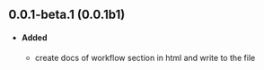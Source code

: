 ## 0.0.1-beta.1 (0.0.1b1)
- #### Added
    - create docs of workflow section in html and write to the file